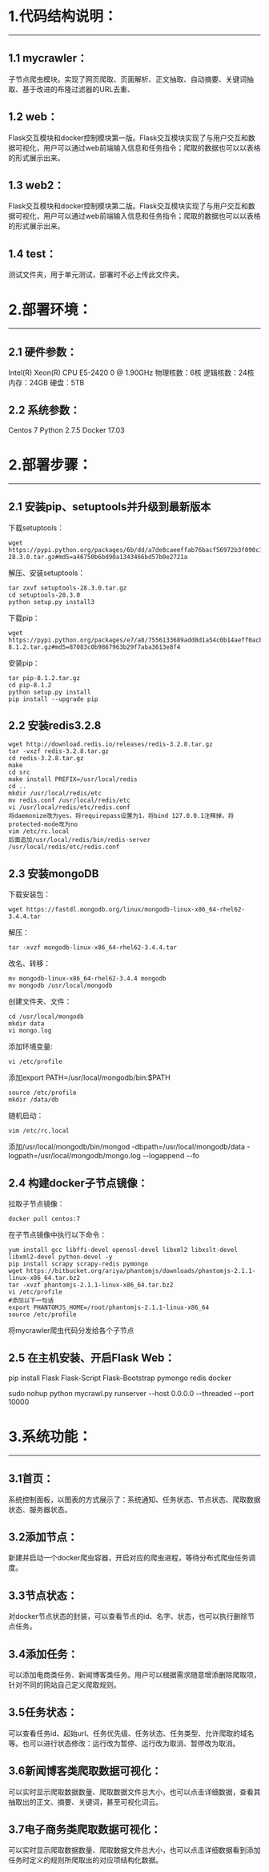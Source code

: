 # 1.代码结构说明：
---
## 1.1 mycrawler：
子节点爬虫模块。实现了网页爬取、页面解析、正文抽取、自动摘要、关键词抽取、基于改进的布隆过滤器的URL去重、

## 1.2 web：
Flask交互模块和docker控制模块第一版。Flask交互模块实现了与用户交互和数据可视化，用户可以通过web前端输入信息和任务指令；爬取的数据也可以以表格的形式展示出来。

## 1.3 web2：
Flask交互模块和docker控制模块第二版。Flask交互模块实现了与用户交互和数据可视化，用户可以通过web前端输入信息和任务指令；爬取的数据也可以以表格的形式展示出来。


## 1.4 test：
测试文件夹，用于单元测试，部署时不必上传此文件夹。

# 2.部署环境：
---
## 2.1 硬件参数：
Intel(R) Xeon(R) CPU E5-2420 0 @ 1.90GHz   物理核数：6核  逻辑核数：24核   内存：24GB  硬盘：5TB

## 2.2 系统参数：
Centos 7
Python 2.7.5
Docker 17.03

# 2.部署步骤：
---
## 2.1 安装pip、setuptools并升级到最新版本
下载setuptools：

```
wget https://pypi.python.org/packages/6b/dd/a7de8caeeffab76bacf56972b3f090c12e0ae6932245abbce706690a6436/setuptools-28.3.0.tar.gz#md5=a46750b6bd90a1343466bd57b0e2721a
```


解压、安装setuptools：

```
tar zxvf setuptools-28.3.0.tar.gz
cd setuptools-28.3.0
python setup.py install3
```
下载pip：

```
wget https://pypi.python.org/packages/e7/a8/7556133689add8d1a54c0b14aeff0acb03c64707ce100ecd53934da1aa13/pip-8.1.2.tar.gz#md5=87083c0b9867963b29f7aba3613e8f4
```
安装pip：

```
tar pip-8.1.2.tar.gz 
cd pip-8.1.2 
python setup.py install
pip install --upgrade pip
```


## 2.2 安装redis3.2.8

```
wget http://download.redis.io/releases/redis-3.2.8.tar.gz
tar -vxzf redis-3.2.8.tar.gz
cd redis-3.2.8.tar.gz
make
cd src
make install PREFIX=/usr/local/redis
cd ..
mkdir /usr/local/redis/etc
mv redis.conf /usr/local/redis/etc
vi /usr/local/redis/etc/redis.conf
将daemonize改为yes，将requirepass设置为1，将bind 127.0.0.1注释掉，将protected-mode改为no
vim /etc/rc.local
后面追加/usr/local/redis/bin/redis-server /usr/local/redis/etc/redis.conf
```

## 2.3 安装mongoDB
下载安装包：

```
wget https://fastdl.mongodb.org/linux/mongodb-linux-x86_64-rhel62-3.4.4.tar
```
解压：

```
tar -xvzf mongodb-linux-x86_64-rhel62-3.4.4.tar
```
改名、转移：

```
mv mongodb-linux-x86_64-rhel62-3.4.4 mongodb 
mv mongodb /usr/local/mongodb
```
创建文件夹、文件：

```
cd /usr/local/mongodb
mkdir data
vi mongo.log
```

添加环境变量:

```
vi /etc/profile
```
添加export PATH=/usr/local/mongodb/bin:$PATH

```
source /etc/profile
mkdir /data/db
```
随机启动：

```
vim /etc/rc.local
```

添加/usr/local/mongodb/bin/mongod -dbpath=/usr/local/mongodb/data -logpath=/usr/local/mongodb/mongo.log --logappend --fo

## 2.4 构建docker子节点镜像：
拉取子节点镜像：

```
docker pull centos:7
```

在子节点镜像中执行以下命令：

```
yum install gcc libffi-devel openssl-devel libxml2 libxslt-devel libxml2-devel python-devel -y 
pip install scrapy scrapy-redis pymongo
wget https://bitbucket.org/ariya/phantomjs/downloads/phantomjs-2.1.1-linux-x86_64.tar.bz2
tar -xvzf phantomjs-2.1.1-linux-x86_64.tar.bz2
vi /etc/profile
#添加以下一句话
export PHANTOMJS_HOME=/root/phantomjs-2.1.1-linux-x86_64
source /etc/profile
```

将mycrawler爬虫代码分发给各个子节点

## 2.5 在主机安装、开启Flask Web：
pip install Flask Flask-Script Flask-Bootstrap pymongo redis docker  

sudo nohup python mycrawl.py runserver --host 0.0.0.0 --threaded --port 10000

# 3.系统功能：
---
## 3.1首页：

系统控制面板，以图表的方式展示了：系统通知、任务状态、节点状态、爬取数据状态、服务器状态。

## 3.2添加节点：
新建并启动一个docker爬虫容器，开启对应的爬虫进程，等待分布式爬虫任务调度。

## 3.3节点状态：
对docker节点状态的封装，可以查看节点的id、名字、状态，也可以执行删除节点任务。

## 3.4添加任务：
可以添加电商类任务、新闻博客类任务。用户可以根据需求随意增添删除爬取项，针对不同的网站自己定义爬取规则。

## 3.5任务状态：
可以查看任务id、起始url、任务优先级、任务状态、任务类型、允许爬取的域名等。也可以进行状态修改：运行改为暂停、运行改为取消、暂停改为取消。

## 3.6新闻博客类爬取数据可视化：
可以实时显示爬取数据数量、爬取数据文件总大小，也可以点击详细数据，查看其抽取出的正文、摘要、关键词，甚至可视化词云。

## 3.7电子商务类爬取数据可视化：
可以实时显示爬取数据数量、爬取数据文件总大小，也可以点击详细数据看到添加任务时定义的规则所爬取出的对应项结构化数据。
